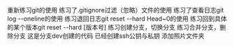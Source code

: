 重新练习git的使用
练习了.gitignore过滤（忽略）文件的使用
练习了查看日志git log --oneline的使用
练习退回日志git reset --hard Head~0的使用
练习回到具体的某个版本git reset --hard [版本号]
练习创建分支，切换分支
练习合并分支，删除分支
这是分支dev创建的代码
已经创建ssh公钥与私钥
添加照片文件夹